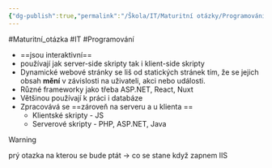 ```yaml
---
{"dg-publish":true,"permalink":"/Škola/IT/Maturitní otázky/Programování/Dynamické webové stránky/"}
---
```


#Maturitní_otázka #IT #Programování 

<div class="transclusion internal-embed is-loaded"><div class="markdown-embed">



- ==jsou interaktivní==
- používají jak server-side skripty tak i klient-side skripty
- Dynamické webové stránky se liš od statických stránek tím, že se jejich obsah **mění** v závislosti na uživateli, akci nebo události.
- Různé frameworky jako třeba ASP.NET, React, Nuxt
- Většinou používají k práci i databáze 
- Zpracovává se ==zároveň na serveru a u klienta ==
	- Klientské skripty - JS
	- Serverové skripty - PHP, ASP.NET, Java

</div></div>


> [!WARNING]
> prý otazka na kterou se bude ptát -> co se stane když zapnem IIS
